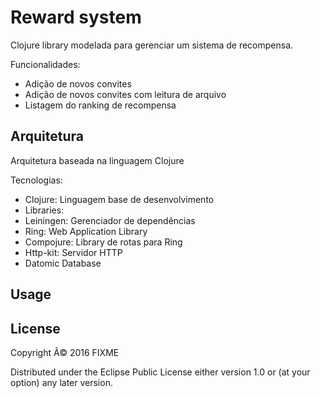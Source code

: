 # Reward system

Clojure library modelada para gerenciar um sistema de recompensa.

Funcionalidades:

* Adição de novos convites
* Adição de novos convites com leitura de arquivo
* Listagem do ranking de recompensa

## Arquitetura
Arquitetura baseada na linguagem Clojure

Tecnologias:
* Clojure: Linguagem base de desenvolvimento
* Libraries: 
 * Leiningen: Gerenciador de dependências
 * Ring: Web Application Library 
 * Compojure: Library de rotas para Ring
 * Http-kit: Servidor HTTP
* Datomic Database

## Usage



## License

Copyright Â© 2016 FIXME

Distributed under the Eclipse Public License either version 1.0 or (at
your option) any later version.
